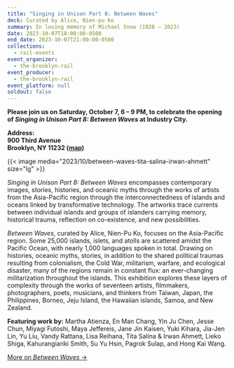 ```yaml
---
title: "Singing in Unison Part 8: Between Waves"
deck: Curated by Alice, Nien-pu Ko
summary: In loving memory of Michael Snow (1928 – 2023)
date: 2023-10-07T18:00:00-0500
end_date: 2023-10-07T21:00:00-0500
collections:
  - rail-events
event_organizer:
  - the-brooklyn-rail
event_producer:
  - the-brooklyn-rail
event_platform: null
soldout: false
---
```

**P﻿lease join us on Saturday, October 7, 6 – 9 PM, to celebrate the opening of *Singing in Unison Part 8: Between Waves* at Industry City.**  

**A﻿ddress:**\
**900 Third Avenue** \
**Brooklyn, NY 11232 ([map](https://maps.app.goo.gl/vzxo2PNomJy5xhvRA))**

{{< image media="2023/10/between-waves-tita-salina-irwan-ahmett" size="lg" >}}

*Singing in Unison Part 8: Between Waves* encompasses contemporary images, stories, histories, and oceanic myths through the works of artists from the Asia-Pacific region through the interconnectedness of islands and oceans linked by transformative technology. The artworks trace currents between individual islands and groups of islanders carrying memory, historical trauma, reflection on co-existence, and new possibilities.

*Between Waves*, curated by Alice, Nien-Pu Ko, focuses on the Asia-Pacific region. Some 25,000 islands, islets, and atolls are scattered amidst the Pacific Ocean, with nearly 1,000 languages spoken in total. Drawing on histories, oceanic myths, stories, in addition to the shared political traumas resulting from colonialism, the Cold War, militarism, warfare, and ecological disaster, many of the regions remain in constant flux: an ever-changing militarization throughout the islands. This exhibition explores these layers of complexity through the works of seventeen artists, filmmakers, photographers, poets, musicians, and thinkers from Taiwan, Japan, the Philippines, Borneo, Jeju Island, the Hawaiian islands, Samoa, and New Zealand.

**Featuring work by:**
Martha Atienza, En Man Chang, Yin Ju Chen, Jesse Chun, Miyagi Futoshi, Maya Jeffereis, Jane Jin Kaisen, Yuki Kihara, Jia-Jen Lin, Yu Liu, Vandy Rattana, Lisa Reihana, Tita Salina & Irwan Ahmett, Lieko Shiga, Kahurangiariki Smith, Su Yu Hsin, Pagrok Sulap, and Hong Kai Wang.

[M﻿ore on *Between Waves* →](https://singing-in-unison.brooklynrail.org/)